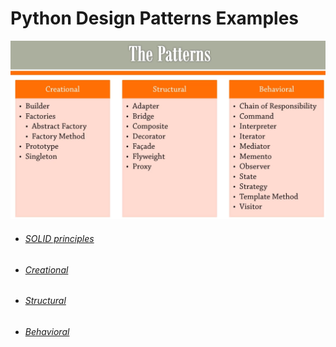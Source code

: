 # Python Design Patterns Examples


![patterns](src/1_patterns.png)


- ###### [SOLID principles](solid_principles.md)
- ###### [Creational](creational_patterns.md)
- ###### [Structural](structural_patterns.md)
- ###### [Behavioral](behavioral_patterns.md)

